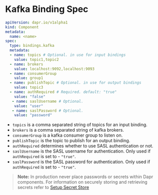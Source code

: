 # Kafka Binding Spec

```yml
apiVersion: dapr.io/v1alpha1
kind: Component
metadata:
  name: <name>
spec:
  type: bindings.kafka
  metadata:
  - name: topics # Optional. in use for input bindings
    value: topic1,topic2
  - name: brokers
    value: localhost:9092,localhost:9093
  - name: consumerGroup
    value: group1
  - name: publishTopic # Optional. in use for output bindings
    value: topic3
  - name: authRequired # Required. default: "true"
    value: "false"
   - name: saslUsername # Optional.
    value: "user"
   - name: saslPassword # Optional.
    value: "password"
```

- `topics` is a comma separated string of topics for an input binding.
- `brokers` is a comma separated string of kafka brokers.
- `consumerGroup` is a kafka consumer group to listen on.
- `publishTopic` is the topic to publish for an output binding.
- `authRequired` determines whether to use SASL authentication or not.
- `saslUsername` is the SASL username for authentication. Only used if `authRequired` is set to - `"true"`.
- `saslPassword` is the SASL password for authentication. Only used if `authRequired` is set to - `"true"`.

> **Note:** In production never place passwords or secrets within Dapr components. For information on securely storing and retrieving secrets refer to [Setup Secret Store](../../../howto/setup-secret-store)